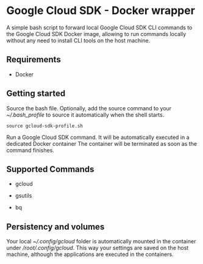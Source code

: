 # Google Cloud SDK - Docker wrapper

A simple bash script to forward local Google Cloud SDK CLI commands to the Google Cloud SDK Docker image, allowing to run commands locally without any need to install CLI tools on the host machine.

## Requirements

* Docker

## Getting started

Source the bash file. Optionally, add the source command to your *~/.bash_profile* to source it automatically when the shell starts.

```shell
source gcloud-sdk-profile.sh
```

Run a Google Cloud SDK command. It will be automatically executed in a dedicated Docker container
The container will be terminated as soon as the command finishes.

## Supported Commands

* gcloud

* gsutils

* bq

## Persistency and volumes

Your local *~/.config/gcloud* folder is automatically mounted in the container under */root/.config/gcloud*. This way your settings are saved on the host machine, although the applications are executed in the containers.
